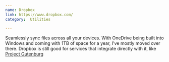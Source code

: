 ```yaml
---
name: Dropbox
link: https://www.dropbox.com/
category:  Utilities

---
```


Seamlessly sync files across all your devices.  With OneDrive being built into
Windows and coming with 1TB of space for a year, I've mostly moved over there.
Dropbox is still good for services that integrate directly with it, like
[Project Gutenburg](http://www.gutenberg.org/)
